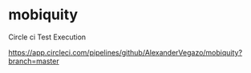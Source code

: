 # mobiquity

Circle ci Test Execution

https://app.circleci.com/pipelines/github/AlexanderVegazo/mobiquity?branch=master
